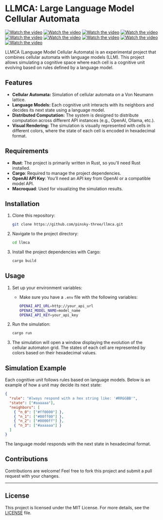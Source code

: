 
# LLMCA: Large Language Model Cellular Automata

[![Watch the video](https://raw.githubusercontent.com/username/repository/branch/path/to/thumbnail.jpg)](saves/21f3eaccfb3841a35c2a60a597f06d50_1727826848.mp4)
[![Watch the video](https://raw.githubusercontent.com/username/repository/branch/path/to/thumbnail.jpg)](saves/b0f16e50d0c469441c2e2e09ceab8bb4_1720554721.mp4)
[![Watch the video](https://raw.githubusercontent.com/username/repository/branch/path/to/thumbnail.jpg)](saves/3f43596b26cc29274c67b271c7a840ef_1719038138.mp4)
[![Watch the video](https://raw.githubusercontent.com/username/repository/branch/path/to/thumbnail.jpg)](saves/31f4debe9c9e2233dd6bd803614f5233_1728006302.mp4)
[![Watch the video](https://raw.githubusercontent.com/username/repository/branch/path/to/thumbnail.jpg)](saves/4c42aeae66cac878b21b83a217a4928c_1719265698.mp4)
[![Watch the video](https://raw.githubusercontent.com/username/repository/branch/path/to/thumbnail.jpg)](saves/21f3eaccfb3841a35c2a60a597f06d50_1727706668.mp4)
[![Watch the video](https://raw.githubusercontent.com/username/repository/branch/path/to/thumbnail.jpg)](saves/b0d01a0d24c35780b62805c63e5fb573_1718658527.mp4)
[![Watch the video](https://raw.githubusercontent.com/username/repository/branch/path/to/thumbnail.jpg)](saves/b0f16e50d0c469441c2e2e09ceab8bb4_1727470870.mp4)
[![Watch the video](https://raw.githubusercontent.com/username/repository/branch/path/to/thumbnail.jpg)](saves/21f3eaccfb3841a35c2a60a597f06d50_1727641836.mp4)

<!-- <video controls src="saves/21f3eaccfb3841a35c2a60a597f06d50_1727826848.mp4" title="Title"></video> <video controls src="saves/b0f16e50d0c469441c2e2e09ceab8bb4_1720554721.mp4" title="Title"></video> <video controls src="saves/3f43596b26cc29274c67b271c7a840ef_1719038138.mp4" title="Title"></video> <video controls src="saves/31f4debe9c9e2233dd6bd803614f5233_1728006302.mp4" title="Title"></video> <video controls src="saves/4c42aeae66cac878b21b83a217a4928c_1719265698.mp4" title="Title"></video> <video controls src="saves/21f3eaccfb3841a35c2a60a597f06d50_1727706668.mp4" title="Title"></video> <video controls src="saves/b0d01a0d24c35780b62805c63e5fb573_1718658527.mp4" title="Title"></video> <video controls src="saves/b0f16e50d0c469441c2e2e09ceab8bb4_1727470870.mp4" title="Title"></video> <video controls src="saves/21f3eaccfb3841a35c2a60a597f06d50_1727641836.mp4" title="Title"></video>
 -->


LLMCA (Language Model Cellular Automata) is an experimental project that combines cellular automata with language models (LLM). This project allows simulating a cognitive space where each cell is a cognitive unit evolving based on rules defined by a language model.

## Features

- **Cellular Automata:** Simulation of cellular automata on a Von Neumann lattice.
- **Language Models:** Each cognitive unit interacts with its neighbors and decides its next state using a language model.
- **Distributed Computation:** The system is designed to distribute computation across different API instances (e.g., OpenAI, Ollama, etc.).
- **Visual Rendering:** The simulation is visually represented with cells in different colors, where the state of each cell is encoded in hexadecimal format.

## Requirements

- **Rust**: The project is primarily written in Rust, so you'll need Rust installed.
- **Cargo**: Required to manage the project dependencies.
- **OpenAI API Key**: You’ll need an API key from OpenAI or a compatible model API.
- **Macroquad**: Used for visualizing the simulation results.

## Installation

1. Clone this repository:
    ```bash
    git clone https://github.com/pinsky-three/llmca.git
    ```
2. Navigate to the project directory:
    ```bash
    cd llmca
    ```
3. Install the project dependencies with Cargo:
    ```bash
    cargo build
    ```

## Usage

1. Set up your environment variables:
    - Make sure you have a `.env` file with the following variables:
        ```bash
        OPENAI_API_URL=http://your_api_url
        OPENAI_MODEL_NAME=model_name
        OPENAI_API_KEY=your_api_key
        ```

2. Run the simulation:
    ```bash
    cargo run
    ```

3. The simulation will open a window displaying the evolution of the cellular automaton grid. The states of each cell are represented by colors based on their hexadecimal values.

## Simulation Example

Each cognitive unit follows rules based on language models. Below is an example of how a unit may decide its next state:

```json
{
  "rule": "Always respond with a hex string like: '#RRGGBB'",
  "state": ["#aaaaaa"],
  "neighbors": [
    { "n_0": ["#ff0000"] },
    { "n_1": ["#00ff00"] },
    { "n_2": ["#0000ff"] },
    { "n_3": ["#aaaaaa"] }
  ]
}
```

The language model responds with the next state in hexadecimal format.

## Contributions

Contributions are welcome! Feel free to fork this project and submit a pull request with your changes.

---

## License

This project is licensed under the MIT License. For more details, see the [LICENSE](./LICENSE) file.
